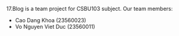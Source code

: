 17.Blog is a team project for CSBU103 subject.
Our team members:
- Cao Dang Khoa (23560023)
- Vo Nguyen Viet Duc (23560011)